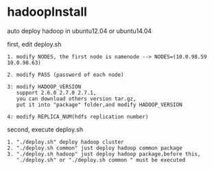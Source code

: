 # hadoopInstall
auto deploy hadoop in ubuntu12.04 or ubuntu14.04

first, edit deploy.sh

	1. modify NODES, the first node is namenode --> NODES=(10.0.98.59 10.0.98.63)

	2. modify PASS (password of each node)

	3: modify HADOOP_VERSION
	   support 2.6.0 2.7.0 2.7.1,
	   you can download others version tar.gz, 
	   put it into "package" folder,and modify HADOOP_VERSION

	4: modify REPLICA_NUM(hdfs replication number)

second, execute deploy.sh

	1. "./deploy.sh" deploy hadoop cluster
	2. "./deploy.sh common" just deploy hadoop common package
	3. "./deploy.sh hadoop" just deploy hadoop package,before this,
	   "./deploy.sh" or "./deploy.sh common " must be executed
